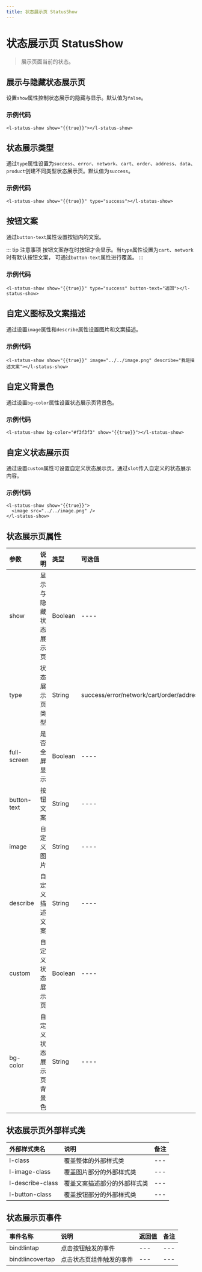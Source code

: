 ```yaml
---
title: 状态展示页 StatusShow
---
```


# <H2Icon/> 状态展示页 StatusShow

> 展示页面当前的状态。

## 展示与隐藏状态展示页

设置`show`属性控制状态展示的隐藏与显示。默认值为`false`。

### 示例代码

```wxml
<l-status-show show="{{true}}"></l-status-show>
```

## 状态展示类型

通过`type`属性设置为`success`、`error`、`network`、`cart`、`order`、`address`、`data`、`product`创建不同类型状态展示页。默认值为`success`。

### 示例代码

```wxml
<l-status-show show="{{true}}" type="success"></l-status-show>
```

## 按钮文案

通过`button-text`属性设置按钮内的文案。

::: tip 注意事项
按钮文案存在时按钮才会显示。当`type`属性设置为`cart`、`network`时有默认按钮文案， 可通过`button-text`属性进行覆盖。
:::

### 示例代码

```wxml
<l-status-show show="{{true}}" type="success" button-text="返回"></l-status-show>
```

## 自定义图标及文案描述

通过设置`image`属性和`describe`属性设置图片和文案描述。

### 示例代码

```wxml
<l-status-show show="{{true}}" image="../../image.png" describe="我是描述文案"></l-status-show>
```

## 自定义背景色

通过设置`bg-color`属性设置状态展示页背景色。

### 示例代码

```wxml
<l-status-show bg-color="#f3f3f3" show="{{true}}"></l-status-show>
```

## 自定义状态展示页

通过设置`custom`属性可设置自定义状态展示页。通过`slot`传入自定义的状态展示内容。

### 示例代码

```wxml
<l-status-show show="{{true}}">
  <image src="../../image.png" />
</l-status-show>
```

## 状态展示页属性

| 参数   | 说明 | 类型 | 可选值 | 默认值 |  
|:----|:----|:----|:----|:----|
| show | 显示与隐藏状态展示页 | Boolean | ---- | fasle |
| type | 状态展示页类型 | String | success/error/network/cart/order/address/data | success |
| full-screen | 是否全屏显示 | Boolean | ---- | true |
| button-text | 按钮文案 | String | ---- | --- |
| image | 自定义图片 | String | ---- | --- |
| describe | 自定义描述文案 | String | ---- | --- |
| custom | 自定义状态展示页 | Boolean | ---- | false |
| bg-color | 自定义状态展示页背景色 | String | ---- | #fff |

## 状态展示页外部样式类

| 外部样式类名 | 说明 | 备注 |
| :--------- | :----------------- | :----- |
| l-class | 覆盖整体的外部样式类 | --- |
| l-image-class | 覆盖图片部分的外部样式类 | --- |
| l-describe-class | 覆盖文案描述部分的外部样式类 |  --- |
| l-button-class | 覆盖按钮部分的外部样式类 |  --- |

## 状态展示页事件
 
| 事件名称   | 说明   | 返回值   | 备注   | 
|:----|:----|:----|:----|
| bind:lintap | 点击按钮触发的事件 | --- | --- |
| bind:lincovertap | 点击状态页组件触发的事件 | --- | --- |

<RightMenu />
